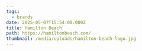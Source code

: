 ```yaml
---
tags:
  - brands
date: 2025-05-07T15:54:00.000Z
title: Hamilton Beach
path: https://hamiltonbeach.com/
thumbnail: /media/uploads/hamilton-beach-logo.jpg
---
```

